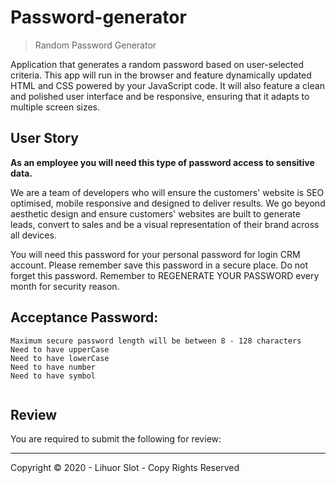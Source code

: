 # Password-generator

> Random Password Generator

Application that generates a random password based on user-selected criteria. This app will run in the browser and feature dynamically updated HTML and CSS powered by your JavaScript code. It will also feature a clean and polished user interface and be responsive, ensuring that it adapts to multiple screen sizes.

## User Story


**As an employee you will need this type of password access to sensitive data.**

We are a team of developers who will ensure the customers' website is SEO optimised, mobile responsive and designed to deliver results. We go beyond aesthetic design and ensure customers' websites are built to generate leads, convert to sales and be a visual representation of their brand across all devices.

You will need this password for your personal password for login CRM account. Please remember save this password in a secure place. Do not forget this password. Remember to REGENERATE YOUR PASSWORD every month for security reason.


## Acceptance Password:

```
Maximum secure password length will be between 8 - 128 characters
Need to have upperCase
Need to have lowerCase
Need to have number
Need to have symbol


```

## Review

You are required to submit the following for review:


- - -
Copyright © 2020 - Lihuor Slot - Copy Rights Reserved
